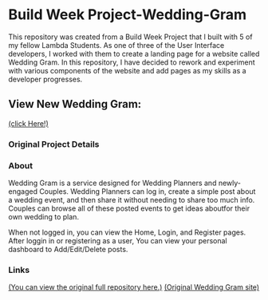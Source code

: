 # Build Week Project-Wedding-Gram

This repository was created from a Build Week Project that I built with 5 of my fellow Lambda Students. As one of three of the User Interface developers, I worked with them to create a landing page for a website called Wedding Gram. In this repository, I have decided to rework and experiment with various components of the website and add pages as my skills as a developer progresses.

## View New Wedding Gram:
[(click Here!)](https://weddingram.netlify.com/)

### Original Project Details

### About
Wedding Gram is a service designed for Wedding Planners and newly-engaged Couples. Wedding Planners can log in, create a simple post about a wedding event, and then share it without needing to share too much info. Couples can browse all of these posted events to get ideas aboutfor their own wedding to plan.

When not logged in, you can view the Home, Login, and Register pages. After loggin in or registering as a user, You can view your personal dashboard to Add/Edit/Delete posts.

### Links
[(You can view the original full repository here.)](https://github.com/buildweek-weddingportfolio)
[(Original Wedding Gram site)](https://wedinggram.netlify.com/)

